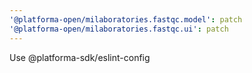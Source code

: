 ```yaml
---
'@platforma-open/milaboratories.fastqc.model': patch
'@platforma-open/milaboratories.fastqc.ui': patch
---
```


Use @platforma-sdk/eslint-config

